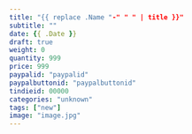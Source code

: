 ```yaml
---
title: "{{ replace .Name "-" " " | title }}"
subtitle: ""
date: {{ .Date }}
draft: true
weight: 0
quantity: 999
price: 999
paypalid: "paypalid"
paypalbuttonid: "paypalbuttonid"
tindieid: 00000
categories: "unknown"
tags: ["new"]
image: "image.jpg"
---
```


